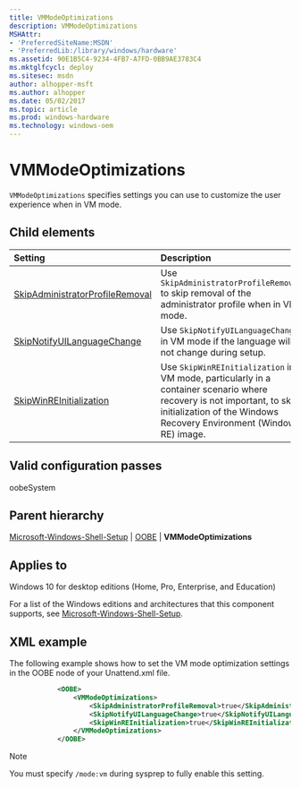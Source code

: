 ```yaml
---
title: VMModeOptimizations
description: VMModeOptimizations
MSHAttr:
- 'PreferredSiteName:MSDN'
- 'PreferredLib:/library/windows/hardware'
ms.assetid: 90E1B5C4-9234-4FB7-A7FD-0BB9AE3783C4
ms.mktglfcycl: deploy
ms.sitesec: msdn
author: alhopper-msft
ms.author: alhopper
ms.date: 05/02/2017
ms.topic: article
ms.prod: windows-hardware
ms.technology: windows-oem
---
```

# VMModeOptimizations

`VMModeOptimizations` specifies settings you can use to customize the user experience when in VM mode.

## Child elements

| Setting                 | Description                                                                           |
|:------------------------|:--------------------------------------------------------------------------------------|
| [SkipAdministratorProfileRemoval](microsoft-windows-shell-setup-oobe-vmmodeoptimizations-skipadministratorprofileremoval.md) | Use <code>SkipAdministratorProfileRemoval</code> to skip removal of the administrator profile when in VM mode. |
| [SkipNotifyUILanguageChange](microsoft-windows-shell-setup-oobe-vmmodeoptimizations-skipnotifyuilanguagechange.md) | Use <code>SkipNotifyUILanguageChange</code> in VM mode if the language will not change during setup. |
| [SkipWinREInitialization](microsoft-windows-shell-setup-oobe-vmmodeoptimizations-skipwinreinitialization.md) | Use <code>SkipWinREInitialization</code> in VM mode, particularly in a container scenario where recovery is not important, to skip initialization of the Windows Recovery Environment (Windows RE) image. |

## Valid configuration passes

oobeSystem

## Parent hierarchy

[Microsoft-Windows-Shell-Setup](microsoft-windows-shell-setup.md) | [OOBE](microsoft-windows-shell-setup-oobe.md) | **VMModeOptimizations**

## Applies to

Windows 10 for desktop editions (Home, Pro, Enterprise, and Education)

For a list of the Windows editions and architectures that this component supports, see [Microsoft-Windows-Shell-Setup](microsoft-windows-shell-setup.md).

## XML example

The following example shows how to set the VM mode optimization settings in the OOBE node of your Unattend.xml file.

```XML
            <OOBE>
                <VMModeOptimizations>
                    <SkipAdministratorProfileRemoval>true</SkipAdministratorProfileRemoval>
                    <SkipNotifyUILanguageChange>true</SkipNotifyUILanguageChange>
                    <SkipWinREInitialization>true</SkipWinREInitialization>
                </VMModeOptimizations>
            </OOBE>
```

> [!Note]
> You must specify `/mode:vm` during sysprep to fully enable this setting.
